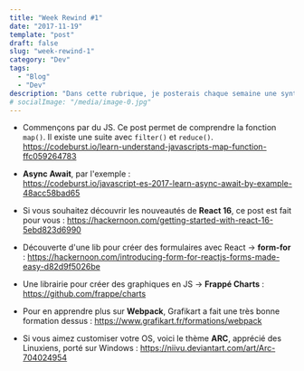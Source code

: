 ```yaml
---
title: "Week Rewind #1"
date: "2017-11-19"
template: "post"
draft: false
slug: "week-rewind-1"
category: "Dev"
tags:
  - "Blog"
  - "Dev"
description: "Dans cette rubrique, je posterais chaque semaine une synthèse de ma veille techno. Cela pourra être des découvertes en tout genre, des tutos, des librairies ou tout simplement des blog posts qui m'ont marqué."
# socialImage: "/media/image-0.jpg"
---
```


* Commençons par du JS. Ce post permet de comprendre la fonction `map()`. Il existe une suite avec `filter()` et `reduce()`. 
https://codeburst.io/learn-understand-javascripts-map-function-ffc059264783


* **Async Await**, par l'exemple :  
https://codeburst.io/javascript-es-2017-learn-async-await-by-example-48acc58bad65

* Si vous souhaitez découvrir les nouveautés de **React 16**, ce post est fait pour vous : https://hackernoon.com/getting-started-with-react-16-5ebd823d6990

* Découverte d'une lib pour créer des formulaires avec React -> **form-for** : https://hackernoon.com/introducing-form-for-reactjs-forms-made-easy-d82d9f5026be

* Une librairie pour créer des graphiques en JS -> **Frappé Charts** : 
https://github.com/frappe/charts

* Pour en apprendre plus sur **Webpack**, Grafikart a fait une très bonne formation dessus : 
https://www.grafikart.fr/formations/webpack

* Si vous aimez customiser votre OS, voici le thème **ARC**, apprécié des Linuxiens, porté sur Windows :
https://niivu.deviantart.com/art/Arc-704024954